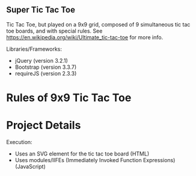 ## Super Tic Tac Toe
Tic Tac Toe, but played on a 9x9 grid, composed of 9 simultaneous tic tac toe boards, and with special rules. See https://en.wikipedia.org/wiki/Ultimate_tic-tac-toe for more info.

Libraries/Frameworks:
- jQuery (version 3.2.1)
- Bootstrap (version 3.3.7)
- requireJS (version 2.3.3)

# Rules of 9x9 Tic Tac Toe


# Project Details

Execution:
- Uses an SVG element for the tic tac toe board (HTML)
- Uses modules/IIFEs (Immediately Invoked Function Expressions) (JavaScript)
